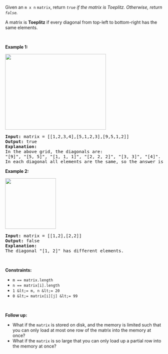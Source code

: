 Given an `` m x n `` `` matrix ``, return&nbsp;_`` true ``&nbsp;if the matrix is Toeplitz. Otherwise, return `` false ``._

A matrix is __Toeplitz__ if every diagonal from top-left to bottom-right has the same elements.

&nbsp;

__Example 1:__

<img alt="" src="https://assets.leetcode.com/uploads/2020/11/04/ex1.jpg" style="width: 322px; height: 242px;"/>

<pre>
<strong>Input:</strong> matrix = [[1,2,3,4],[5,1,2,3],[9,5,1,2]]
<strong>Output:</strong> true
<strong>Explanation:</strong>
In the above grid, the&nbsp;diagonals are:
"[9]", "[5, 5]", "[1, 1, 1]", "[2, 2, 2]", "[3, 3]", "[4]".
In each diagonal all elements are the same, so the answer is True.
</pre>

__Example 2:__

<img alt="" src="https://assets.leetcode.com/uploads/2020/11/04/ex2.jpg" style="width: 162px; height: 162px;"/>

<pre>
<strong>Input:</strong> matrix = [[1,2],[2,2]]
<strong>Output:</strong> false
<strong>Explanation:</strong>
The diagonal "[1, 2]" has different elements.
</pre>

&nbsp;

__Constraints:__

*   `` m == matrix.length ``
*   `` n == matrix[i].length ``
*   `` 1 &lt;= m, n &lt;= 20 ``
*   `` 0 &lt;= matrix[i][j] &lt;= 99 ``

&nbsp;

__Follow up:__

*   What if the `` matrix `` is stored on disk, and the memory is limited such that you can only load at most one row of the matrix into the memory at once?
*   What if the `` matrix `` is so large that you can only load up a partial row into the memory at once?